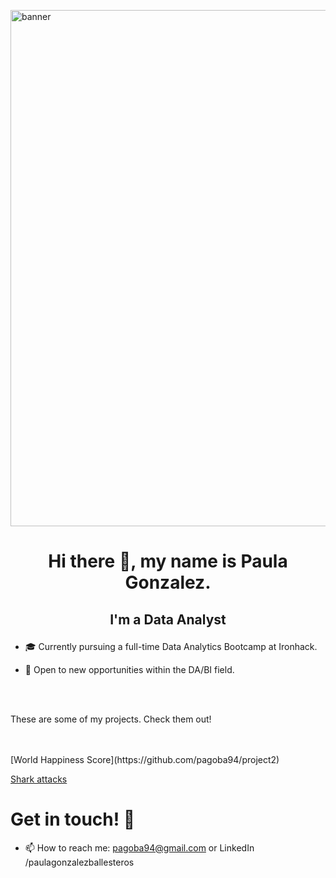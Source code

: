 <p align=”center”>

<img width="826" alt="banner" src="https://user-images.githubusercontent.com/127286755/236332485-301bcf7a-15a8-4f9c-ae33-58faf1534ded.png">

</p>

# <p align="center">Hi there 👋, my name is Paula Gonzalez. </p>
## <p align="center"> I'm a Data Analyst </p>

- 🎓 Currently pursuing a full-time Data Analytics Bootcamp at Ironhack.
- 🔎 Open to new opportunities within the DA/BI field.

  <br/><br/>
<p> These are some of my projects. Check them out! </p>
  <br/><br/>                                                                                                                              
[World Happiness Score](https://github.com/pagoba94/project2)
                                                                                                                                
[Shark attacks](https://github.com/pagoba94/project1)                                                                                                                       

# Get in touch! 💬
                                                                                                                                
* 📫 How to reach me: pagoba94@gmail.com or LinkedIn /paulagonzalezballesteros


